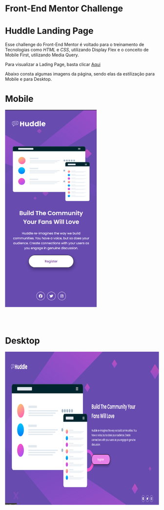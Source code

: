 # Front-End Mentor Challenge

# Huddle Landing Page

Esse challenge do Front-End Mentor é voltado para o treinamento de Tecnologias como _HTML_ e _CSS_, utilizando Display Flex e o conceito de Mobile First, utilizando Media Query.

Para visualizar a Lading Page, basta clicar <a href="https://thejrodrigues.github.io/Testimonials-Grid-Section-Challenge/" target="_blank" alt="Link do Site">Aqui</a>

Abaixo consta algumas imagens da página, sendo elas da estilização para Mobile e para Desktop.

# Mobile

<img src="images/Mobile-Readme.png" alt="Tela da estilização Mobile" width="300px" >
<br></br>
<br></br>

# Desktop

<img src="images/Desktop-Readme.png" alt="Tela da estilização Desktop" height="500px">
